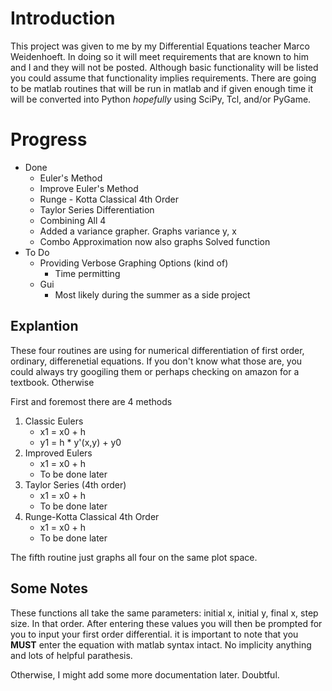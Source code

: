 # Introduction

This project was given to me by my Differential Equations teacher Marco Weidenhoeft. In doing so it will meet requirements that are known to him and I and they will not be posted. Although basic functionality will be listed you could assume that functionality implies requirements. There are going to be matlab routines that will be run in matlab and if given enough time it will be converted into Python *hopefully* using SciPy, Tcl, and/or PyGame.

# Progress
- Done
    - Euler's Method
    - Improve Euler's Method
    - Runge - Kotta Classical 4th Order
    - Taylor Series Differentiation
    - Combining All 4
    - Added a variance grapher. Graphs variance y, x
    - Combo Approximation now also graphs Solved function
- To Do
    - Providing Verbose Graphing Options (kind of)
        * Time permitting
    - Gui
        * Most likely during the summer as a side project

## Explantion
These four routines are using for numerical differentiation of first order, ordinary, differenetial equations. If you don't know what those are, you could always try googiling them or perhaps checking on amazon for a textbook. Otherwise

First and foremost there are 4 methods

1. Classic Eulers
    * x1 = x0 + h
    * y1 = h * y'(x,y) + y0
2. Improved Eulers
    * x1 = x0 + h
    * To be done later
3. Taylor Series (4th order)
    * x1 = x0 + h
    * To be done later
4. Runge-Kotta Classical 4th Order
    * x1 = x0 + h
    * To be done later

The fifth routine just graphs all four on the same plot space. 

## Some Notes
These functions all take the same parameters: initial x, initial y, final x, step size. In that order. After entering these values you will then be prompted for you to input your first order differential. it is important to note that you **MUST** enter the equation with matlab syntax intact. No implicity anything and lots of helpful parathesis.

Otherwise, I might add some more documentation later. Doubtful.
